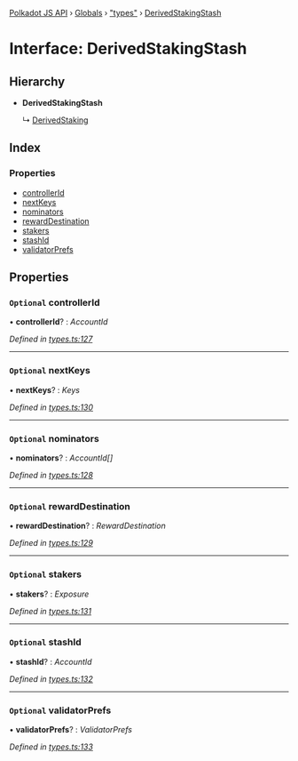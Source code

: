 [Polkadot JS API](../README.md) › [Globals](../globals.md) › ["types"](../modules/_types_.md) › [DerivedStakingStash](_types_.derivedstakingstash.md)

# Interface: DerivedStakingStash

## Hierarchy

* **DerivedStakingStash**

  ↳ [DerivedStaking](_types_.derivedstaking.md)

## Index

### Properties

* [controllerId](_types_.derivedstakingstash.md#optional-controllerid)
* [nextKeys](_types_.derivedstakingstash.md#optional-nextkeys)
* [nominators](_types_.derivedstakingstash.md#optional-nominators)
* [rewardDestination](_types_.derivedstakingstash.md#optional-rewarddestination)
* [stakers](_types_.derivedstakingstash.md#optional-stakers)
* [stashId](_types_.derivedstakingstash.md#optional-stashid)
* [validatorPrefs](_types_.derivedstakingstash.md#optional-validatorprefs)

## Properties

### `Optional` controllerId

• **controllerId**? : *AccountId*

*Defined in [types.ts:127](https://github.com/polkadot-js/api/blob/5b5d0a3fb8/packages/api-derive/src/types.ts#L127)*

___

### `Optional` nextKeys

• **nextKeys**? : *Keys*

*Defined in [types.ts:130](https://github.com/polkadot-js/api/blob/5b5d0a3fb8/packages/api-derive/src/types.ts#L130)*

___

### `Optional` nominators

• **nominators**? : *AccountId[]*

*Defined in [types.ts:128](https://github.com/polkadot-js/api/blob/5b5d0a3fb8/packages/api-derive/src/types.ts#L128)*

___

### `Optional` rewardDestination

• **rewardDestination**? : *RewardDestination*

*Defined in [types.ts:129](https://github.com/polkadot-js/api/blob/5b5d0a3fb8/packages/api-derive/src/types.ts#L129)*

___

### `Optional` stakers

• **stakers**? : *Exposure*

*Defined in [types.ts:131](https://github.com/polkadot-js/api/blob/5b5d0a3fb8/packages/api-derive/src/types.ts#L131)*

___

### `Optional` stashId

• **stashId**? : *AccountId*

*Defined in [types.ts:132](https://github.com/polkadot-js/api/blob/5b5d0a3fb8/packages/api-derive/src/types.ts#L132)*

___

### `Optional` validatorPrefs

• **validatorPrefs**? : *ValidatorPrefs*

*Defined in [types.ts:133](https://github.com/polkadot-js/api/blob/5b5d0a3fb8/packages/api-derive/src/types.ts#L133)*

